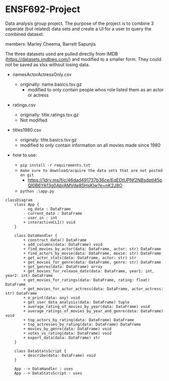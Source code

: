 # ENSF692-Project
Data analysis group project. The purpose of the project is to combine 3 seperate (but related) data sets and create a UI for a user to query the combined dataset. 

members: Marley Cheema, Barrett Sapunjis 


The three datasets used are pulled directly from IMDB (https://datasets.imdbws.com/) and modified to a smaller form. They could not be saved as xlsx without losing data. 
- namesActorActressOnly.csv
   - originally: name.basics.tsv.gz
     - modified to only contain people whos role listed them as an actor or actress
- ratings.csv
    - originally: title.ratings.tsv.gz
    - Not modified
- titles1980.csv
    -  originaly: title.basics.tsv.gz
    -  modified to only contain information on all movies made since 1980
  
     


- how to use:
   	- `pip install -r requirements.txt`
    - `make sure to download/acquire the data sets that are not posted on git`
        - https://1drv.ms/f/c/46dad491737b36ce/EqEDtUPNf2NBsdptI45pQI0B6YA13g0AbrAMVde8SHsKIw?e=nK2J8O
   	- `python .\app.py`

    




```mermaid graph TD
classDiagram
    class App {
        - og_data : DataFrame
        - current_data : DataFrame
        - user_in : int
        + interactiveCLI() void
    }
    
    class DataHandler {
        + construct_data() DataFrame
        + add_columns(data: DataFrame) void
        + find_movies_by_actor(data: DataFrame, actor: str) DataFrame
        + find_actors_by_movie(data: DataFrame, movie: str) DataFrame
        + get_actor_stats(data: DataFrame, actor: str) str
        + get_movies_for_genre(data: DataFrame, genre: str) DataFrame
        + get_genres(data: DataFrame) array
        + get_movies_for_release_date(data: DataFrame, year1: int, year2: int) DataFrame
        + get_movies_for_ratings(data: DataFrame, rating: float) DataFrame
        + get_movies_for_actor_actress(data: DataFrame, actor_actress: str) DataFrame
        + o_print(data: any) void
        + get_user_data_analysis(data: DataFrame) tuple
        + average_rating_of_movies_by_year(data: DataFrame) void
        + average_ratings_of_movies_by_year_and_genre(data: DataFrame) void
        + top_actors_by_rating(data: DataFrame) DataFrame
        + top_actresses_by_rating(data: DataFrame) DataFrame
        + movies_by_genre(data: DataFrame) void
        + votes_vs_rating(data: DataFrame) void
        + export_data(data: DataFrame) str
    }
    
    class DataStatsScript {
        + describe(data: DataFrame) void
    }
    
    App --> DataHandler : uses
    App --> DataStatsScript : uses
```
